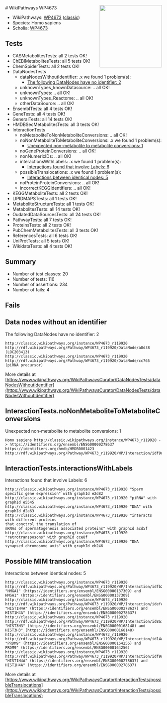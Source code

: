 <img style="float: right; width: 200px" src="https://upload.wikimedia.org/wikipedia/commons/thumb/8/83/Wplogo_with_text_500.png/640px-Wplogo_with_text_500.png" />
# WikiPathways WP4673

* WikiPathways: [WP4673](https://wikipathways.org/pathways/WP4673) ([classic](https://classic.wikipathways.org/instance/WP4673))
* Species: Homo sapiens
* Scholia: [WP4673](https://scholia.toolforge.org/wikipathways/WP4673)
## Tests
* CASMetabolitesTests: all 2 tests OK!
* ChEBIMetabolitesTests: all 5 tests OK!
* ChemSpiderTests: all 2 tests OK!
* DataNodesTests
    * dataNodesWithoutIdentifier: .x we found 1 problem(s):
        * [The following DataNodes have no identifier: 2](#d2d32fa1)
    * unknownTypes_knownDatasource: .. all OK!
    * unknownTypes: .. all OK!
    * unknownTypes_Reactome: .. all OK!
    * otherDataSource: .. all OK!
* EnsemblTests: all 4 tests OK!
* GeneTests: all 4 tests OK!
* GeneralTests: all 14 tests OK!
* HMDBSecMetabolitesTests: all 3 tests OK!
* InteractionTests
    * noMetaboliteToNonMetaboliteConversions: .. all OK!
    * noNonMetaboliteToMetaboliteConversions: .x we found 1 problem(s):
        * [Unexpected non-metabolite to metabolite conversions: 1](#4b4cfabf)
    * noGeneProteinConversions: .. all OK!
    * nonNumericIDs: .. all OK!
    * interactionsWithLabels: .x we found 1 problem(s):
        * [Interactions found that involve Labels: 6](#630d267d)
    * possibleTranslocations: .x we found 1 problem(s):
        * [Interactions between identical nodes: 5](#1c11820a)
    * noProteinProteinConversions: .. all OK!
    * incorrectKEGGIdentifiers: .. all OK!
* KEGGMetaboliteTests: all 2 tests OK!
* LIPIDMAPSTests: all 1 tests OK!
* MetaboliteStructureTests: all 1 tests OK!
* MetabolitesTests: all 14 tests OK!
* OudatedDataSourcesTests: all 24 tests OK!
* PathwayTests: all 7 tests OK!
* ProteinsTests: all 2 tests OK!
* PubChemMetabolitesTests: all 3 tests OK!
* ReferencesTests: all 6 tests OK!
* UniProtTests: all 5 tests OK!
* WikidataTests: all 4 tests OK!


## Summary

* Number of test classes: 20
* Number of tests: 116
* Number of assertions: 234
* Number of fails: 4

## Fails

<a name="d2d32fa1" />

## Data nodes without an identifier

The following DataNodes have no identifier: 2
```
http://classic.wikipathways.org/instance/WP4673_r119920 http://rdf.wikipathways.org/Pathway/WP4673_r119920/DataNode/a8d38 (LOC203413)
http://classic.wikipathways.org/instance/WP4673_r119920 http://rdf.wikipathways.org/Pathway/WP4673_r119920/DataNode/cc765 (piRNA precursor)
```

More details at [https://www.wikipathways.org/WikiPathwaysCurator/DataNodesTests/dataNodesWithoutIdentifier](https://www.wikipathways.org/WikiPathwaysCurator/DataNodesTests/dataNodesWithoutIdentifier)

<a name="4b4cfabf" />

## InteractionTests.noNonMetaboliteToMetaboliteConversions

Unexpected non-metabolite to metabolite conversions: 1
```
Homo sapiens http://classic.wikipathways.org/instance/WP4673_r119920 -> https://identifiers.org/ensembl/ENSG00000278637 https://identifiers.org/hmdb/HMDB0001423 http://rdf.wikipathways.org/Pathway/WP4673_r119920/WP/Interaction/idf9d507f4
```

<a name="630d267d" />

## InteractionTests.interactionsWithLabels

Interactions found that involve Labels: 6
```
http://classic.wikipathways.org/instance/WP4673_r119920 "Sperm specific gene expression" with graphId e2d82
http://classic.wikipathways.org/instance/WP4673_r119920 "piRNA" with graphId e5545
http://classic.wikipathways.org/instance/WP4673_r119920 "DNA" with graphId d2a63
http://classic.wikipathways.org/instance/WP4673_r119920 "interacts with different proteins
that conctrol the translation of 
mRNAs of spermatogenesis associated proteins" with graphId acd5f
http://classic.wikipathways.org/instance/WP4673_r119920 "retrotransposons" with graphId cce8f
http://classic.wikipathways.org/instance/WP4673_r119920 "DNA
synapsed chromosome axis" with graphId eb246
```

<a name="1c11820a" />

## Possible MIM translocation

Interactions between identical nodes: 5
```
http://classic.wikipathways.org/instance/WP4673_r119920 http://rdf.wikipathways.org/Pathway/WP4673_r119920/WP/Interaction/idfb2588eb "HMGA1" (https://identifiers.org/ensembl/ENSG00000137309) and 
HMGA1" (https://identifiers.org/ensembl/ENSG00000137309)
http://classic.wikipathways.org/instance/WP4673_r119920 http://rdf.wikipathways.org/Pathway/WP4673_r119920/WP/Interaction/idefc85102 "HIST1H4A" (https://identifiers.org/ensembl/ENSG00000278637) and 
HIST1H4A" (https://identifiers.org/ensembl/ENSG00000278637)
http://classic.wikipathways.org/instance/WP4673_r119920 http://rdf.wikipathways.org/Pathway/WP4673_r119920/WP/Interaction/id8a7e8672 "HIST3H3" (https://identifiers.org/ensembl/ENSG00000168148) and 
HIST3H3" (https://identifiers.org/ensembl/ENSG00000168148)
http://classic.wikipathways.org/instance/WP4673_r119920 http://rdf.wikipathways.org/Pathway/WP4673_r119920/WP/Interaction/id1446636f "PRDM9" (https://identifiers.org/ensembl/ENSG00000164256) and 
PRDM9" (https://identifiers.org/ensembl/ENSG00000164256)
http://classic.wikipathways.org/instance/WP4673_r119920 http://rdf.wikipathways.org/Pathway/WP4673_r119920/WP/Interaction/idf9d507f4 "HIST1H4A" (https://identifiers.org/ensembl/ENSG00000278637) and 
HIST1H4A" (https://identifiers.org/ensembl/ENSG00000278637)
```

More details at [https://www.wikipathways.org/WikiPathwaysCurator/InteractionTests/possibleTranslocations](https://www.wikipathways.org/WikiPathwaysCurator/InteractionTests/possibleTranslocations)

